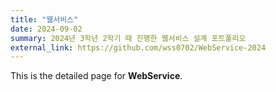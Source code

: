 ```yaml
---
title: "웹서비스"
date: 2024-09-02
summary: 2024년 3학년 2학기 때 진행한 웹서비스 설계 포트폴리오
external_link: https://github.com/wss0702/WebService-2024
---
```


This is the detailed page for **WebService**.
